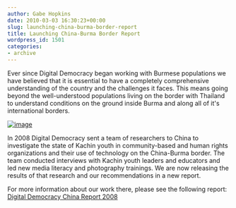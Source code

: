 ```yaml
---
author: Gabe Hopkins
date: 2010-03-03 16:30:23+00:00
slug: launching-china-burma-border-report
title: Launching China-Burma Border Report
wordpress_id: 1501
categories:
- archive
---
```


Ever since Digital Democracy began working with Burmese populations we have believed that it is essential to have a completely comprehensive understanding of the country and the challenges it faces. This means going beyond the well-understood populations living on the border with Thailand to understand conditions on the ground inside Burma and along all of it's international borders.

[![image](http://farm4.static.flickr.com/3137/2853142727_4b393fb6e7.jpg)](http://www.flickr.com/photos/chinagabe/2853142727/in/set-72157607268553920/)

In 2008 Digital Democracy sent a team of researchers to China to investigate the state of Kachin youth in community-based and human rights organizations and their use of technology on the China-Burma border. The team conducted interviews with Kachin youth leaders and educators and led new media literacy and photography trainings. We are now releasing the results of that research and our recommendations in a new report.

For more information about our work there, please see the following report:
[Digital Democracy China Report 2008](http://www.scribd.com/doc/27772816/Digital-Democracy-China-Report-2008)

